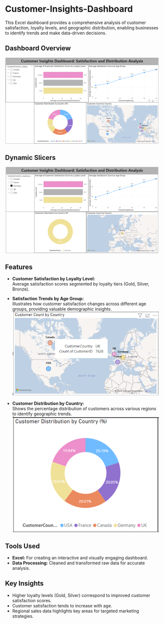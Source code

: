 # Customer-Insights-Dashboard

This Excel dashboard provides a comprehensive analysis of customer satisfaction, loyalty levels, and geographic distribution, enabling businesses to identify trends and make data-driven decisions.

## Dashboard Overview
![Dashboard Overview](Dashboard.png)

## Dynamic Slicers
![Dynamic Slicers](Slicer.png)

## Features
- **Customer Satisfaction by Loyalty Level:**  
  Average satisfaction scores segmented by loyalty tiers (Gold, Silver, Bronze).

- **Satisfaction Trends by Age Group:**  
  Illustrates how customer satisfaction changes across different age groups, providing valuable demographic insights.  
  ![Satisfaction Trends by Age Group](CustCountByCountry.png)

- **Customer Distribution by Country:**  
  Shows the percentage distribution of customers across various regions to identify geographic trends.  
  ![Customer Distribution by Country](CustomerDistByCountry.png)


## Tools Used
- **Excel:** For creating an interactive and visually engaging dashboard.
- **Data Processing:** Cleaned and transformed raw data for accurate analysis.

## Key Insights
- Higher loyalty levels (Gold, Silver) correspond to improved customer satisfaction scores.
- Customer satisfaction tends to increase with age.
- Regional sales data highlights key areas for targeted marketing strategies.
